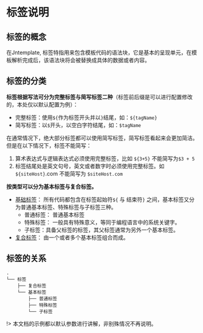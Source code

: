 ﻿# 标签说明

## 标签的概念

在Jntemplate, 标签特指用来包含模板代码的语法块，它是基本的呈现单元，在模板解析完成后，该语法块将会被替换成具体的数据或者内容。


## 标签的分类

**标签根据写法可分为完整标签与简写标签二种**（标签前后缀是可以进行配置修改的，本处仅以默认配置为例）：

- 完整标签：使用`${`作为标签开头并以`}`结尾，如：`${tagName}`
- 简写标签：以`$`开头，以空白字符结尾，如：`$tagName`

在通常情况下，绝大部分标签都可以使用简写标签，简写标签看起来会更加简洁。但是在以下情况下，标签不能简写：

1. 算术表达式与逻辑表达式必须使用完整标签，比如 `${3+5}` 不能简写为`$3 + 5`
2. 标签结尾处是英文句号，英文或者数字时必须使用完整标签。如`${siteHost}`.com 不能简写为 `$siteHost.com`

**按类型可以分为基本标签与复合标签。**

- [基础标签](zh-cn/basistag.md)： 所有代码都包含在标签起始符`${` 与 结束符`}` 之间，基本标签又分为普通基本标签、特殊标签与子标签三种。
  - 普通标签： 普通基本标签
  - 特殊标签： 一般具有特殊意义，等同于编程语言中的系统关键字。
  - 子标签：具备父标签的标签，其父标签通常为另外一个基本标签。
- [复合标签](zh-cn/complextag.md)： 由一个或者多个基本标签组合而成。


## 标签的关系

```text
.
└── 标签
    ├── 复合标签
    └── 基本标签
        ├── 普通标签
        ├── 特殊标签
        └── 子标签
```


!> 本文档的示例都以默认参数进行讲解，非别殊情况不再说明。